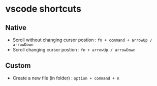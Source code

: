 # vscode shortcuts

## Native 
 
- Scroll without changing cursor postion : `fn + command + arrowUp / arrowDown`
- Scroll changing cursor postion : `fn + arrowUp / arrowDown`

## Custom

- Create a new file (in folder) : `option + command + n`